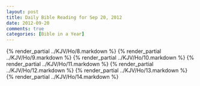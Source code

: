 ```yaml
---
layout: post
title: Daily Bible Reading for Sep 20, 2012
date: 2012-09-20
comments: true
categories: [Bible in a Year]
---
```

{% render_partial ../KJV/Ho/8.markdown %}
{% render_partial ../KJV/Ho/9.markdown %}
{% render_partial ../KJV/Ho/10.markdown %}
{% render_partial ../KJV/Ho/11.markdown %}
{% render_partial ../KJV/Ho/12.markdown %}
{% render_partial ../KJV/Ho/13.markdown %}
{% render_partial ../KJV/Ho/14.markdown %}
